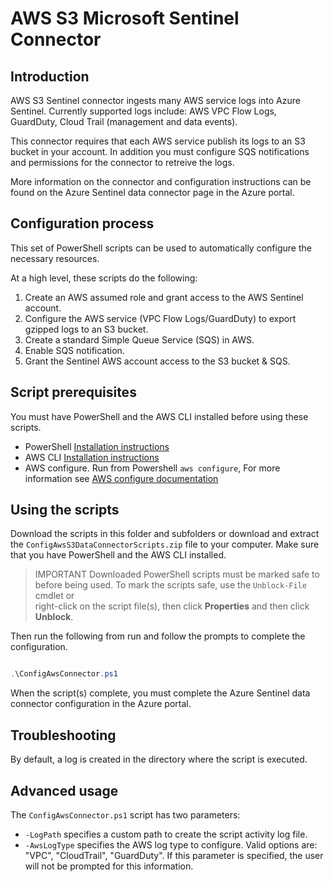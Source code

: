 # AWS S3 Microsoft Sentinel Connector

## Introduction

AWS S3 Sentinel connector ingests many AWS service logs into Azure Sentinel. Currently supported logs include: AWS VPC Flow Logs, GuardDuty, Cloud Trail (management and data events). 

This connector requires that each AWS service publish its logs to an S3 bucket in your account. In addition you must configure SQS notifications and permissions for the connector to retreive the logs.

More information on the connector and configuration instructions can be found on the Azure Sentinel data connector page in the Azure portal.

## Configuration process

This set of PowerShell scripts can be used to automatically configure the necessary resources.

At a high level, these scripts do the following:

1. Create an AWS assumed role and grant access to the AWS Sentinel account.
2. Configure the AWS service (VPC Flow Logs/GuardDuty) to export gzipped logs to an S3 bucket.
3. Create a standard Simple Queue Service (SQS) in AWS.
4. Enable SQS notification.
5. Grant the Sentinel AWS account access to the S3 bucket & SQS.

## Script prerequisites

You must have PowerShell and the AWS CLI installed before using these scripts.

- PowerShell [Installation instructions](https://docs.microsoft.com/powershell/scripting/install/installing-powershell?view=powershell-7.1)
- AWS CLI [Installation instructions](https://docs.aws.amazon.com/cli/latest/userguide/install-cliv2.html)
- AWS configure. Run from Powershell `aws configure`, For more information see [AWS configure documentation](https://docs.aws.amazon.com/cli/latest/userguide/cli-chap-configure.html)

## Using the scripts

Download the scripts in this folder and subfolders or download and extract the `ConfigAwsS3DataConnectorScripts.zip` file to your computer. 
Make sure that you have PowerShell and the AWS CLI installed.

> IMPORTANT 
> Downloaded PowerShell scripts must be marked safe to before being used. 
> To mark the scripts safe, use the `Unblock-File` cmdlet or  
> right-click on the script file(s), then click **Properties** and then click **Unblock**.

Then run the following from run and follow the prompts to complete the configuration.

```powershell

.\ConfigAwsConnector.ps1

```

When the script(s) complete, you must complete the Azure Sentinel data connector configuration in the Azure portal.

## Troubleshooting

By default, a log is created in the directory where the script is executed.

## Advanced usage

The `ConfigAwsConnector.ps1` script has two parameters:
- `-LogPath` specifies a custom path to create the script activity log file.
- `-AwsLogType` specifies the AWS log type to configure. Valid options are: "VPC", "CloudTrail", "GuardDuty". If this parameter is specified, the user will not be prompted for this information.

